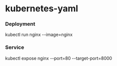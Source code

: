 # kubernetes-yaml

### Deployment  
kubectl run nginx --image=nginx
### Service
kubectl expose nginx --port=80 --target-port=8000
